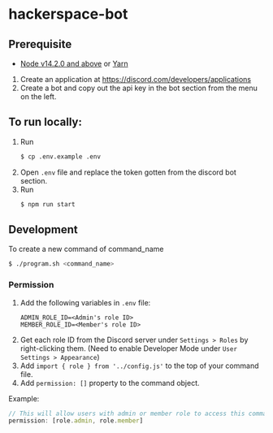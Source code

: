 # hackerspace-bot

## Prerequisite
- [Node v14.2.0 and above](https://nodejs.org/en/) or [Yarn](https://yarnpkg.com/lang/en/docs/install/)
1. Create an application at https://discord.com/developers/applications
2. Create a bot and copy out the api key in the bot section from the menu on the left.

## To run locally:

1. Run
    ```bash
    $ cp .env.example .env
    ```
2. Open `.env` file and replace the token gotten from the discord bot section.
3. Run
    ```bash
    $ npm run start
    ```

## Development

To create a new command of command_name

```bash
$ ./program.sh <command_name>
```

### Permission

1. Add the following variables in `.env` file:
   ```
   ADMIN_ROLE_ID=<Admin's role ID>
   MEMBER_ROLE_ID=<Member's role ID>
   ```
2. Get each role ID from the Discord server under `Settings > Roles` by right-clicking them. (Need to enable Developer Mode under `User Settings > Appearance`)
3. Add `import { role } from '../config.js'` to the top of your command file.
4. Add `permission: []` property to the command object.

Example:
```js
// This will allow users with admin or member role to access this command
permission: [role.admin, role.member]
```
